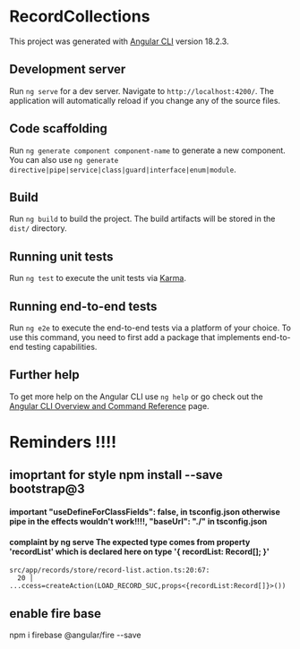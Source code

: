 # RecordCollections

This project was generated with [Angular CLI](https://github.com/angular/angular-cli) version 18.2.3.

## Development server

Run `ng serve` for a dev server. Navigate to `http://localhost:4200/`. The application will automatically reload if you change any of the source files.

## Code scaffolding

Run `ng generate component component-name` to generate a new component. You can also use `ng generate directive|pipe|service|class|guard|interface|enum|module`.

## Build

Run `ng build` to build the project. The build artifacts will be stored in the `dist/` directory.

## Running unit tests

Run `ng test` to execute the unit tests via [Karma](https://karma-runner.github.io).

## Running end-to-end tests

Run `ng e2e` to execute the end-to-end tests via a platform of your choice. To use this command, you need to first add a package that implements end-to-end testing capabilities.

## Further help

To get more help on the Angular CLI use `ng help` or go check out the [Angular CLI Overview and Command Reference](https://angular.dev/tools/cli) page.

# Reminders !!!!
## imoprtant for style npm install --save bootstrap@3

#### important "useDefineForClassFields": false,  in tsconfig.json otherwise pipe in the effects wouldn't work!!!!,   "baseUrl": "./" in tsconfig.json

#### complaint by ng serve The expected type comes from property 'recordList' which is declared here on type '{ recordList: Record[]; }'

    src/app/records/store/record-list.action.ts:20:67:
      20 │ ...ccess=createAction(LOAD_RECORD_SUC,props<{recordList:Record[]}>())

## enable fire base
npm i firebase @angular/fire --save


